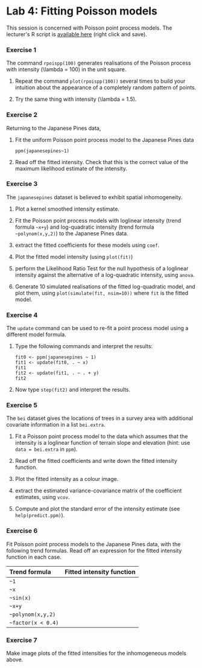 Lab 4: Fitting Poisson models
================

This session is concerned with Poisson point process models.
The lecturer's R script is [available here](https://raw.githubusercontent.com/spatstat/Melb2018/master/Scripts/script04.R) (right click and save).

### Exercise 1

The command `rpoispp(100)` generates realisations of the Poisson process with intensity \(\lambda = 100\) in the unit square.

1.  Repeat the command `plot(rpoispp(100))` several times to build your intuition about the appearance of a completely random pattern of points.

2.  Try the same thing with intensity \(\lambda = 1.5\).

### Exercise 2

Returning to the Japanese Pines data,

1.  Fit the uniform Poisson point process model to the Japanese Pines data

    ``` {.r}
    ppm(japanesepines~1)
    ```

2.  Read off the fitted intensity. Check that this is the correct value of the maximum likelihood estimate of the intensity.

### Exercise 3

The `japanesepines` dataset is believed to exhibit spatial inhomogeneity.

1.  Plot a kernel smoothed intensity estimate.

2.  Fit the Poisson point process models with loglinear intensity (trend formula `~x+y`) and log-quadratic intensity (trend formula `~polynom(x,y,2)`) to the Japanese Pines data.

3.  extract the fitted coefficients for these models using `coef`.

4.  Plot the fitted model intensity (using `plot(fit)`)

5.  perform the Likelihood Ratio Test for the null hypothesis of a loglinear intensity against the alternative of a log-quadratic intensity, using `anova`.

6.  Generate 10 simulated realisations of the fitted log-quadratic model, and plot them, using `plot(simulate(fit, nsim=10))` where `fit` is the fitted model.

### Exercise 4

The `update` command can be used to re-fit a point process model using a different model formula.

1.  Type the following commands and interpret the results:

    ``` {.r}
    fit0 <- ppm(japanesepines ~ 1)
    fit1 <- update(fit0, . ~ x)
    fit1
    fit2 <- update(fit1, . ~ . + y)
    fit2
    ```

2.  Now type `step(fit2)` and interpret the results.

### Exercise 5

The `bei` dataset gives the locations of trees in a survey area with additional covariate information in a list `bei.extra`.

1.  Fit a Poisson point process model to the data which assumes that the intensity is a loglinear function of terrain slope and elevation (hint: use `data = bei.extra` in `ppm`).

2.  Read off the fitted coefficients and write down the fitted intensity function.

3.  Plot the fitted intensity as a colour image.

4.  extract the estimated variance-covariance matrix of the coefficient estimates, using `vcov`.

5.  Compute and plot the standard error of the intensity estimate (see `help(predict.ppm)`).

### Exercise 6

Fit Poisson point process models to the Japanese Pines data, with the following trend formulas. Read off an expression for the fitted intensity function in each case.

|Trend formula|Fitted intensity function|
|:------------|:------------------------|
|`~1`||
|`~x`||
|`~sin(x)`||
|`~x+y`||
|`~polynom(x,y,2)`||
|`~factor(x < 0.4)`||

### Exercise 7

Make image plots of the fitted intensities for the inhomogeneous models above.
